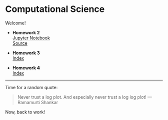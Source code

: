 # Computational Science

Welcome!

- **Homework 2**  
  [Jupyter Notebook](https://nbviewer.jupyter.org/github/mattbit/computational-science/blob/master/h2/Homework%202.ipynb?flush_cache=true)  
  [Source](https://github.com/mattbit/computational-science/blob/master/h2/Homework%202.ipynb)

- **Homework 3**  
  [Index](https://github.com/mattbit/computational-science/tree/master/h3)

- **Homework 4**  
  [Index](https://github.com/mattbit/computational-science/tree/master/h4)

------------------------
Time for a random quote:

> Never trust a log plot. And especially never trust a log log plot!
> — Ramamurti Shankar

Now, back to work!

